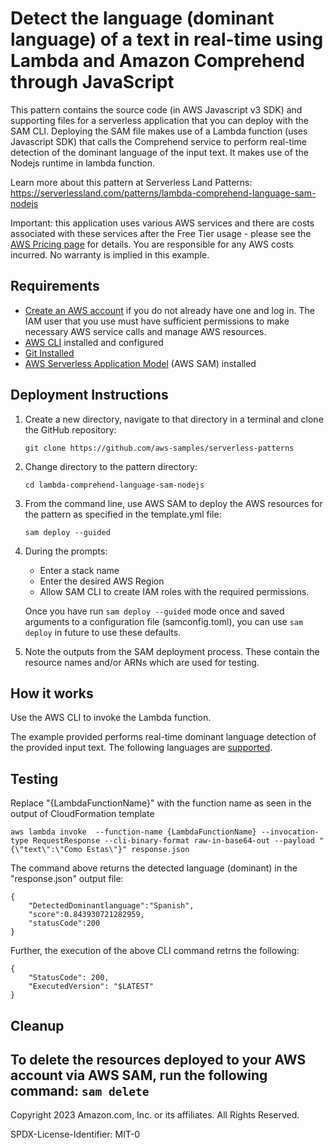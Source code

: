 # Detect the language (dominant language) of a text in real-time using Lambda and Amazon Comprehend through JavaScript

This pattern contains the source code (in AWS Javascript v3 SDK) and supporting files for a serverless application that you can deploy with the SAM CLI. Deploying the SAM file makes use of a Lambda function (uses Javascript SDK) that calls the Comprehend service to perform real-time detection of the dominant language of the input text. It makes use of the Nodejs runtime in lambda function.

Learn more about this pattern at Serverless Land Patterns: https://serverlessland.com/patterns/lambda-comprehend-language-sam-nodejs

Important: this application uses various AWS services and there are costs associated with these services after the Free Tier usage - please see the [AWS Pricing page](https://aws.amazon.com/pricing/) for details. You are responsible for any AWS costs incurred. No warranty is implied in this example.

## Requirements

* [Create an AWS account](https://portal.aws.amazon.com/gp/aws/developer/registration/index.html) if you do not already have one and log in. The IAM user that you use must have sufficient permissions to make necessary AWS service calls and manage AWS resources.
* [AWS CLI](https://docs.aws.amazon.com/cli/latest/userguide/install-cliv2.html) installed and configured
* [Git Installed](https://git-scm.com/book/en/v2/Getting-Started-Installing-Git)
* [AWS Serverless Application Model](https://docs.aws.amazon.com/serverless-application-model/latest/developerguide/serverless-sam-cli-install.html) (AWS SAM) installed

## Deployment Instructions

1. Create a new directory, navigate to that directory in a terminal and clone the GitHub repository:
    ``` 
    git clone https://github.com/aws-samples/serverless-patterns
    ```
1. Change directory to the pattern directory:
    ```
    cd lambda-comprehend-language-sam-nodejs
    ```
1. From the command line, use AWS SAM to deploy the AWS resources for the pattern as specified in the template.yml file:
    ```
    sam deploy --guided
    ```
1. During the prompts:
    * Enter a stack name
    * Enter the desired AWS Region
    * Allow SAM CLI to create IAM roles with the required permissions.

    Once you have run `sam deploy --guided` mode once and saved arguments to a configuration file (samconfig.toml), you can use `sam deploy` in future to use these defaults.

1. Note the outputs from the SAM deployment process. These contain the resource names and/or ARNs which are used for testing.

## How it works

Use the AWS CLI to invoke the Lambda function.

The example provided  performs real-time dominant language detection of the provided input text. The following languages are [supported](https://docs.aws.amazon.com/comprehend/latest/dg/supported-languages.html).

## Testing

Replace "{LambdaFunctionName}" with the function name as seen in the output of CloudFormation template

```
aws lambda invoke  --function-name {LambdaFunctionName} --invocation-type RequestResponse --cli-binary-format raw-in-base64-out --payload "{\"text\":\"Como Estas\"}" response.json
```

The command above returns the detected language (dominant) in the "response.json" output file:
```
{
    "DetectedDominantlanguage":"Spanish",
    "score":0.843930721282959,
    "statusCode":200
}
```
Further, the execution of the above CLI command retrns the following:
```
{
    "StatusCode": 200,
    "ExecutedVersion": "$LATEST"
}
```


## Cleanup
 
To delete the resources deployed to your AWS account via AWS SAM, run the following command:
    ```
    sam delete
    ```
----
Copyright 2023 Amazon.com, Inc. or its affiliates. All Rights Reserved.

SPDX-License-Identifier: MIT-0
